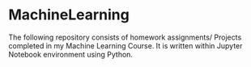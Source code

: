 # MachineLearning
The following repository consists of homework assignments/ Projects completed in my Machine Learning Course. 
It is written within Jupyter Notebook environment using Python. 
